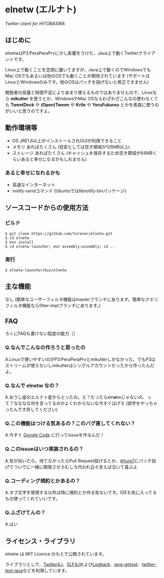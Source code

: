 # elnetw (エルナト)
_Twitter client for HITOBASIRA_

## はじめに

elnetwはP3:PeraPeraPrvに少し影響をうけた、Java上で動くTwitterクライアントです。

Linux上で動くことを念頭に置いてますが、Java上で動くのでWindowsでもMac OSでもあるいは他のOSでも動くことが期待されています (サポートはLinuxとWindowsのみです。他のOSはパッチを投げないと修正できません)

開発者の技量と時間不足によりあまり使えるものではありませんので、Linuxなら **mikutter** を使うとか、WindowsやMac OSならわざわざこんなの使わなくても **TweetDeck** や **(Open)Tween** や **Krile** や **YoruFukurou** とかを素直に使うのがいいと思うのですよ。

## 動作環境等

 * OS
     JRE1.6以上がインストールされGUIが利用できること
 * メモリ
     あればたくさん (目安としては空き領域が128MB以上)
 * ストレージ
     あればたくさん (キャッシュを保存するため空き領域が64MBくらいあると幸せになるかもしれません)

### あると幸せになれるかも

 * 高速なインターネット
 * notify-sendコマンド (Ubuntuではlibnotify-binパッケージ)

## ソースコードからの使用方法

### ビルド

    $ git clone https://github.com/turenar/elnetw.git
    $ cd elnetw
    $ mvn install
    $ cd elnetw-launcher; mvn assembly:assembly; cd ..

### 実行

    $ elnetw-launcher/bin/elnetw

## 主な機能

なし (簡単なユーザーフィルタ機能はmasterブランチにあります。簡単なクエリフィルタ機能ならfilter-implブランチにあります。)

## FAQ
ろくにFAQも書けない程度の能力（）
### Q.なんでこんなの作ろうと思ったの
A.Linuxで使いやすいのがP3:PeraPeraPrvとmikutterしかなかった。でもP3はストリームが使えないしmikutterはシングルアカウントだったから作ったんだよ。
### Q.なんで elnetw なの？
A.おうし座のエルナト星からとったの。え？だったらeln**a**twじゃないの、って？なななな何を言ってるのかよくわからないな今すぐはげろ (誤字をやっちゃったんです許してください)
### Q.この機能はつける気あるの？このバグ直してくれない？
A.今すぐ [Google Code](http://code.google.com/p/turetwcl/issues/list) に行ってissueを作るんだ！
### Q.このissueはいつ実装されるの？
A.気が向いたら。待てなかったらPull Request投げるとか、[@ture7]にパッチ投げてついでに一緒に開発させろむしろ代われ云々言えば泣いて喜ぶよ
### Q.コーディング規約とかあるの？
A.タブ文字を使用する以外は特に規約とか作る気ないです。IDEも気に入ってるもの使ってくれていいです。
### Q.ふざけてんの？
A.はい

## ライセンス・ライブラリ

elnetw は MIT Licence のもとで公開されています。

ライブラリとして、[Twitter4J]、[SLF4J]および[Logback]、[java-getopt]、[twitter-text-java]などを利用しています。

[@ture7]: http://twitter.com/ture7 "ごにょごにょやってるひとのTwitterアカウント"
[Twitter4J]: http://twitter4j.org/ "Twitter4J - A Java library for the Twitter API"
[SLF4J]: http://slf4j.org/ "Simple Logging Facade for Java (SLF4J)"
[Logback]: http://logback.qos.ch/ "Logback"
[java-getopt]: http://www.urbanophile.com/arenn/hacking/download.html#getopt "GNU Getopt - Java port"
[twitter-text-java]: https://github.com/twitter/twitter-text-java "A Java implementation of Twitter's text processing library"
